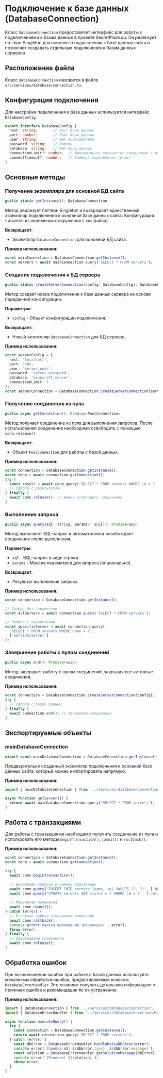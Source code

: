 # Подключение к базе данных (DatabaseConnection)

Класс `DatabaseConnection` предоставляет интерфейс для работы с подключениями к базам данных в проекте SecretPlace.su. Он реализует паттерн Singleton для основного подключения к базе данных сайта и позволяет создавать отдельные подключения к базам данных серверов.

## Расположение файла

Класс `DatabaseConnection` находится в файле `src/services/database/connection.ts`.

## Конфигурация подключения

Для настройки подключения к базе данных используется интерфейс `DatabaseConfig`:

```typescript
export interface DatabaseConfig {
  host: string;       // Хост базы данных
  port: number;       // Порт базы данных
  user: string;       // Имя пользователя
  password: string;   // Пароль
  database: string;   // Имя базы данных
  connectionLimit?: number;  // Максимальное количество соединений в пуле
  connectTimeout?: number;   // Таймаут подключения (в мс)
}
```

## Основные методы

### Получение экземпляра для основной БД сайта

```typescript
public static getInstance(): DatabaseConnection
```

Метод реализует паттерн Singleton и возвращает единственный экземпляр подключения к основной базе данных сайта. Конфигурация читается из переменных окружения (`.env` файла).

**Возвращает:**
- Экземпляр `DatabaseConnection` для основной БД сайта.

**Пример использования:**
```typescript
const mainConnection = DatabaseConnection.getInstance();
const servers = await mainConnection.query('SELECT * FROM servers');
```

### Создание подключения к БД сервера

```typescript
public static createServerConnection(config: DatabaseConfig): DatabaseConnection
```

Метод создает новое подключение к базе данных сервера на основе переданной конфигурации.

**Параметры:**
- `config` - Объект конфигурации подключения.

**Возвращает:**
- Новый экземпляр `DatabaseConnection` для БД сервера.

**Пример использования:**
```typescript
const serverConfig = {
  host: 'localhost',
  port: 3306,
  user: 'server_user',
  password: 'server_password',
  database: 'minecraft_server',
  connectionLimit: 5
};
const serverConnection = DatabaseConnection.createServerConnection(serverConfig);
```

### Получение соединения из пула

```typescript
public async getConnection(): Promise<PoolConnection>
```

Метод получает соединение из пула для выполнения запросов. После использования соединение необходимо освободить с помощью `conn.release()`.

**Возвращает:**
- Объект `PoolConnection` для работы с базой данных.

**Пример использования:**
```typescript
const connection = DatabaseConnection.getInstance();
const conn = await connection.getConnection();
try {
  const result = await conn.query('SELECT * FROM servers WHERE id = ?', [1]);
  // Работа с результатом
} finally {
  await conn.release(); // Важно освободить соединение
}
```

### Выполнение запроса

```typescript
public async query(sql: string, params?: any[]): Promise<any>
```

Метод выполняет SQL-запрос и автоматически освобождает соединение после выполнения.

**Параметры:**
- `sql` - SQL-запрос в виде строки.
- `params` - Массив параметров для запроса (опционально).

**Возвращает:**
- Результат выполнения запроса.

**Пример использования:**
```typescript
const connection = DatabaseConnection.getInstance();

// Запрос без параметров
const allServers = await connection.query('SELECT * FROM servers');

// Запрос с параметрами
const specificServer = await connection.query(
  'SELECT * FROM servers WHERE name = ?', 
  ['SurvivalServer']
);
```

### Завершение работы с пулом соединений

```typescript
public async end(): Promise<void>
```

Метод завершает работу с пулом соединений, закрывая все активные соединения.

**Пример использования:**
```typescript
const connection = DatabaseConnection.createServerConnection(config);
try {
  // Работа с базой данных
} finally {
  await connection.end(); // Закрываем соединения
}
```

## Экспортируемые объекты

### mainDatabaseConnection

```typescript
export const mainDatabaseConnection = DatabaseConnection.getInstance();
```

Предварительно созданный экземпляр подключения к основной базе данных сайта, который можно импортировать напрямую.

**Пример использования:**
```typescript
import { mainDatabaseConnection } from '../services/database/connection';

async function getServers() {
  return await mainDatabaseConnection.query('SELECT * FROM servers');
}
```

## Работа с транзакциями

Для работы с транзакциями необходимо получить соединение из пула и использовать его методы `beginTransaction()`, `commit()` и `rollback()`.

**Пример использования:**
```typescript
const connection = DatabaseConnection.getInstance();
const conn = await connection.getConnection();

try {
  await conn.beginTransaction();
  
  // Выполняем запросы в рамках транзакции
  await conn.query('INSERT INTO servers (name, ip) VALUES (?, ?)', ['NewServer', '192.168.1.1']);
  await conn.query('UPDATE servers SET status = ? WHERE id = ?', ['online', 1]);
  
  // Фиксируем изменения
  await conn.commit();
} catch (error) {
  // В случае ошибки откатываем изменения
  await conn.rollback();
  console.error('Ошибка выполнения транзакции:', error);
  throw error;
} finally {
  // Освобождаем соединение
  await conn.release();
}
```

## Обработка ошибок

При возникновении ошибок при работе с базой данных используйте механизмы обработки ошибок, предоставляемые классом `DatabaseErrorHandler`. Это позволит получить детальную информацию о причинах ошибок и рекомендации по их устранению.

**Пример использования:**
```typescript
import { DatabaseConnection } from '../services/database/connection';
import { DatabaseErrorHandler } from '../services/database/error-handlers/database-error-handler';

async function executeQuery() {
  try {
    const connection = DatabaseConnection.getInstance();
    return await connection.query('SELECT * FROM servers');
  } catch (error) {
    const dbError = DatabaseErrorHandler.handleMariaDbError(error);
    console.error(`[Ошибка БД] ${dbError.type}: ${dbError.message}`);
    const solution = DatabaseErrorHandler.getSolutionMessage(dbError);
    console.error(`[Решение] ${solution}`);
    throw error;
  }
}
``` 